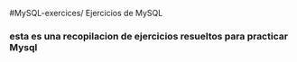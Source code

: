 #MySQL-exercices/ Ejercicios de MySQL
### esta es una recopilacion de ejercicios resueltos para practicar Mysql
